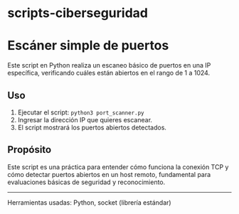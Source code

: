 # scripts-ciberseguridad
# Escáner simple de puertos

Este script en Python realiza un escaneo básico de puertos en una IP específica, verificando cuáles están abiertos en el rango de 1 a 1024.

## Uso

1. Ejecutar el script: `python3 port_scanner.py`
2. Ingresar la dirección IP que quieres escanear.
3. El script mostrará los puertos abiertos detectados.

## Propósito

Este script es una práctica para entender cómo funciona la conexión TCP y cómo detectar puertos abiertos en un host remoto, fundamental para evaluaciones básicas de seguridad y reconocimiento.

---

Herramientas usadas: Python, socket (librería estándar)
